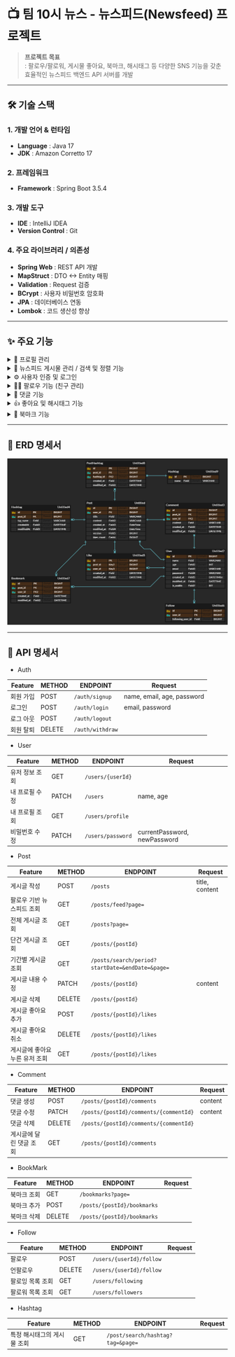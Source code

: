 # 📺 팀 10시 뉴스 - 뉴스피드(Newsfeed) 프로젝트

> **프로젝트 목표**  
> : 팔로우/팔로워, 게시물 좋아요, 북마크, 해시태그 등 다양한 SNS 기능을 갖춘 효율적인 뉴스피드 백엔드 API 서버를 개발

---

## 🛠️ 기술 스택

### 1. 개발 언어 & 런타임
- **Language** : Java 17
- **JDK** : Amazon Corretto 17

### 2. 프레임워크
- **Framework** : Spring Boot 3.5.4

### 3. 개발 도구
- **IDE** : IntelliJ IDEA
- **Version Control** : Git

### 4. 주요 라이브러리 / 의존성
- **Spring Web** : REST API 개발
- **MapStruct** : DTO <-> Entity 매핑
- **Validation** : Request 검증
- **BCrypt** : 사용자 비밀번호 암호화
- **JPA** : 데이터베이스 연동
- **Lombok** : 코드 생산성 향상

---

## ✨ 주요 기능

<details>
<summary>👤 프로필 관리</summary>

- 프로필 조회 기능: 다른 사용자의 프로필 조회 / 내 프로필 조회
- 프로필 수정 기능: 로그인한 사용자가 자신의 정보 수정
- 비밀번호 수정 기능: 현재 비밀번호를 정확히 입력해야만 새 비밀번호 변경
</details>

<details>
<summary>📄 뉴스피드 게시물 관리 / 검색 및 정렬 기능</summary>

- 게시물 작성, 조회, 수정, 삭제 기능
    - 게시물 수정, 삭제: 본인만 가능
    - 게시물 조회: 생성일자 기준 내림차순 정렬 / 10개씩 페이지네이션
    - 기간별 게시물 조회: 시작 날짜와 마지막 날짜를 골라 해당 날짜에 작성된 게시물 조회
</details>

<details>
<summary>⚙ 사용자 인증 및 로그인</summary>

- 회원가입 기능
    - 사용자 아이디: 이메일 형식
    - 비밀번호: BCrypt 로 인코딩
- 회원탈퇴 기능
    - 탈퇴 처리 시 비밀번호 확인 후 일치할 때 탈퇴 처리
    - 탈퇴한 사용자 아이디 재사용 및 복구 불가
- 로그인 기능
    - Session 기반 인증 처리
</details>

<details>
<summary>🙋‍♀️ 팔로우 기능 (친구 관리)</summary>

- 팔로우: 특정 사용자를 팔로우
- 언팔로우: 특정 사용자를 언팔로우
- 팔로우/팔로잉 목록 조회: 내가 팔로잉 한 사용자 / 나를 팔로우 한 사용자 조회
- 팔로우 기반 뉴스피드 조회: 내가 팔로우 하고 있는 사용자의 게시물 조회
</details>

<details>
<summary>💬 댓글 기능</summary>

- 댓글 작성, 조회, 수정, 삭제 기능
    - 댓글 수정, 삭제: 댓글 작성한 본인 또는 해당 댓글이 달린 게시글의 작성자만 가능
</details>

<details>
<summary>👍 좋아요 및 해시태그 기능 </summary>

- 댓글 작성, 조회, 수정, 삭제 기능
    - 댓글 수정, 삭제: 댓글 작성한 본인 또는 해당 댓글이 달린 게시글의 작성자만 가능
</details>

<details>
<summary>📕 북마크 기능</summary>

- 북마크 추가 / 삭제 / 조회 기능
    - 추가 및 삭제: 사용자는 원하는 게시물에 북마크를 추가하거나 삭제
    - 조회: 본인이 북마크한 게시물 조회 (10개씩 표시)
</details>

---

## 📜 ERD 명세서

![ERD](/.github/assets/ERD_img.png)

---

## 📄 API 명세서

- Auth

| Feature | METHOD | ENDPOINT         | Request                    |
|---------|--------|------------------|----------------------------|
| 회원 가입   | POST   | `/auth/signup`   | name, email, age, password |
| 로그인     | POST   | `/auth/login`    | email, password            |
| 로그 아웃   | POST   | `/auth/logout`   |                            |
| 회원 탈퇴   | DELETE | `/auth/withdraw` |                            |

- User

| Feature  | METHOD | ENDPOINT          | Request                      |
|----------|--------|-------------------|------------------------------|
| 유저 정보 조회 | GET    | `/users/{userId}` |                              |
| 내 프로필 수정 | PATCH  | `/users`          | name, age                    |
| 내 프로필 조회 | GET    | `/users/profile`  |                              |
| 비밀번호 수정  | PATCH  | `/users/password` | currentPassword, newPassword |

- Post

| Feature           | METHOD | ENDPOINT                                         | Request        |
|-------------------|--------|--------------------------------------------------|----------------|
| 게시글 작성            | POST   | `/posts`                                         | title, content |
| 팔로우 기반 뉴스피드 조회    | GET    | `/posts/feed?page=`                              |                |
| 전체 게시글 조회         | GET    | `/posts?page=`                                   |                |
| 단건 게시글 조회         | GET    | `/posts/{postId}`                                |                |
| 기간별 게시글 조회        | GET    | `/posts/search/period?startDate=&endDate=&page=` |                | 
| 게시글 내용 수정         | PATCH  | `/posts/{postId}`                                | content        |
| 게시글 삭제            | DELETE | `/posts/{postId}`                                |                |
| 게시글 좋아요 추가        | POST   | `/posts/{postId}/likes`                          |                |
| 게시글 좋아요 취소        | DELETE | `/posts/{postId}/likes`                          |                |
| 게시글에 좋아요 누른 유저 조회 | GET    | `/posts/{postId}/likes`                          |                |

- Comment

| Feature       | METHOD | ENDPOINT                               | Request |
|---------------|--------|----------------------------------------|---------|
| 댓글 생성         | POST   | `/posts/{postId}/comments`             | content |
| 댓글 수정         | PATCH  | `/posts/{postId}/comments/{commentId}` | content |
| 댓글 삭제         | DELETE | `/posts/{postId}/comments/{commentId}` |         |
| 게시글에 달린 댓글 조회 | GET    | `/posts/{postId}/comments`             |         |

- BookMark

| Feature | METHOD | ENDPOINT                    | Request |
|---------|--------|-----------------------------|---------|
| 북마크 조회  | GET    | `/bookmarks?page=`          |         | 
| 북마크 추가  | POST   | `/posts/{postId}/bookmarks` |         | 
| 북마크 삭제  | DELETE | `/posts/{postId}/bookmarks` |         |

- Follow

| Feature   | METHOD  | ENDPOINT                 | Request |
|-----------|---------|--------------------------|---------|
| 팔로우       | POST	   | `/users/{userId}/follow` |         | 
| 언팔로우      | DELETE	 | `/users/{userId}/follow` |         | 
| 팔로잉 목록 조회 | GET	    | `/users/following`       |         | 
| 팔로워 목록 조회 | GET	    | `/users/followers`       |         |

- Hashtag

| Feature         | METHOD | ENDPOINT                          | Request |
|-----------------|--------|-----------------------------------|---------|
| 특정 해시태그의 게시물 조회 | GET    | `/post/search/hashtag?tag=&page=` |         |